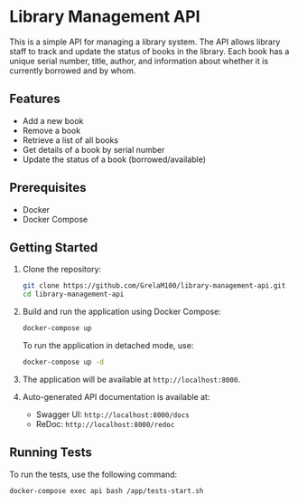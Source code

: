 # Library Management API

This is a simple API for managing a library system. The API allows library staff to track and update the status of books in the library. Each book has a unique serial number, title, author, and information about whether it is currently borrowed and by whom.

## Features

- Add a new book
- Remove a book
- Retrieve a list of all books
- Get details of a book by serial number
- Update the status of a book (borrowed/available)

## Prerequisites

- Docker
- Docker Compose

## Getting Started

1. Clone the repository:

    ```sh
    git clone https://github.com/GrelaM100/library-management-api.git
    cd library-management-api
    ```


2. Build and run the application using Docker Compose:

    ```sh
    docker-compose up
    ```

    To run the application in detached mode, use:

    ```sh
    docker-compose up -d
    ```

3. The application will be available at `http://localhost:8000`.

4. Auto-generated API documentation is available at:

    - Swagger UI: `http://localhost:8000/docs`
    - ReDoc: `http://localhost:8000/redoc`

## Running Tests

To run the tests, use the following command:

```sh
docker-compose exec api bash /app/tests-start.sh
